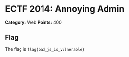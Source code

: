 # ECTF 2014: Annoying Admin

**Category:** Web
**Points:** 400

## Flag
The flag is `flag{bad_js_is_vulnerable}`



